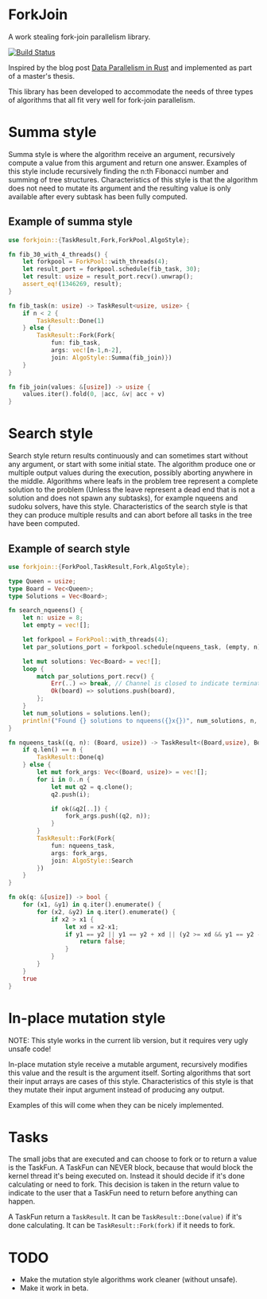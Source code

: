 # ForkJoin
A work stealing fork-join parallelism library.

[![Build Status](https://api.travis-ci.org/faern/forkjoin.svg?branch=master)](https://travis-ci.org/faern/forkjoin)

Inspired by the blog post [Data Parallelism in Rust](http://smallcultfollowing.com/babysteps/blog/2013/06/11/data-parallelism-in-rust/)
and implemented as part of a master's thesis.

This library has been developed to accommodate the needs of three types of
algorithms that all fit very well for fork-join parallelism.

# Summa style

Summa style is where the algorithm receive an argument, recursively compute a value
from this argument and return one answer. Examples of this style include recursively
finding the n:th Fibonacci number and summing of tree structures.
Characteristics of this style is that the algorithm does not need to mutate its
argument and the resulting value is only available after every subtask has been
fully computed.

## Example of summa style

```rust
use forkjoin::{TaskResult,Fork,ForkPool,AlgoStyle};

fn fib_30_with_4_threads() {
    let forkpool = ForkPool::with_threads(4);
    let result_port = forkpool.schedule(fib_task, 30);
    let result: usize = result_port.recv().unwrap();
    assert_eq!(1346269, result);
}

fn fib_task(n: usize) -> TaskResult<usize, usize> {
    if n < 2 {
        TaskResult::Done(1)
    } else {
        TaskResult::Fork(Fork{
            fun: fib_task,
            args: vec![n-1,n-2],
            join: AlgoStyle::Summa(fib_join)})
    }
}

fn fib_join(values: &[usize]) -> usize {
    values.iter().fold(0, |acc, &v| acc + v)
}
```

# Search style

Search style return results continuously and can sometimes start without any
argument, or start with some initial state. The algorithm produce one or multiple
output values during the execution, possibly aborting anywhere in the middle.
Algorithms where leafs in the problem tree represent a complete solution to the
problem (Unless the leave represent a dead end that is not a solution and does
not spawn any subtasks), for example nqueens and sudoku solvers, have this style.
Characteristics of the search style is that they can produce multiple results
and can abort before all tasks in the tree have been computed.

## Example of search style

```rust
use forkjoin::{ForkPool,TaskResult,Fork,AlgoStyle};

type Queen = usize;
type Board = Vec<Queen>;
type Solutions = Vec<Board>;

fn search_nqueens() {
    let n: usize = 8;
    let empty = vec![];

    let forkpool = ForkPool::with_threads(4);
    let par_solutions_port = forkpool.schedule(nqueens_task, (empty, n));

    let mut solutions: Vec<Board> = vec![];
    loop {
        match par_solutions_port.recv() {
            Err(..) => break, // Channel is closed to indicate termination
            Ok(board) => solutions.push(board),
        };
    }
    let num_solutions = solutions.len();
    println!("Found {} solutions to nqueens({}x{})", num_solutions, n, n);
}

fn nqueens_task((q, n): (Board, usize)) -> TaskResult<(Board,usize), Board> {
    if q.len() == n {
        TaskResult::Done(q)
    } else {
        let mut fork_args: Vec<(Board, usize)> = vec![];
        for i in 0..n {
            let mut q2 = q.clone();
            q2.push(i);

            if ok(&q2[..]) {
                fork_args.push((q2, n));
            }
        }
        TaskResult::Fork(Fork{
            fun: nqueens_task,
            args: fork_args,
            join: AlgoStyle::Search
        })
    }
}

fn ok(q: &[usize]) -> bool {
    for (x1, &y1) in q.iter().enumerate() {
        for (x2, &y2) in q.iter().enumerate() {
            if x2 > x1 {
                let xd = x2-x1;
                if y1 == y2 || y1 == y2 + xd || (y2 >= xd && y1 == y2 - xd) {
                    return false;
                }
            }
        }
    }
    true
}
```

# In-place mutation style

NOTE: This style works in the current lib version, but it requires very ugly
unsafe code!

In-place mutation style receive a mutable argument, recursively modifies this value
and the result is the argument itself. Sorting algorithms that sort their input
arrays are cases of this style. Characteristics of this style is that they mutate
their input argument instead of producing any output.

Examples of this will come when they can be nicely implemented.

# Tasks

The small jobs that are executed and can choose to fork or to return a value is the TaskFun. A TaskFun can NEVER block, because that would block the kernel thread it's being executed on. Instead it should decide if it's done calculating or need to fork. This decision is taken in the return value to indicate to the user that a TaskFun need to return before anything can happen.

A TaskFun return a `TaskResult`. It can be `TaskResult::Done(value)` if it's done calculating. It can be `TaskResult::Fork(fork)` if it needs to fork.

# TODO

* Make the mutation style algorithms work cleaner (without unsafe).
* Make it work in beta.
